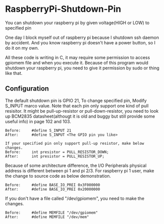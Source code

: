 # RaspberryPi-Shutdown-Pin
You can shutdown your raspberry pi by given voltage(HIGH or LOW) to specified pin

One day I block myself out of raspberry pi because I shutdown ssh daemon by accident.
And you know raspberry pi doesn't have a power button, so I do it on my own.

All these code is writing in C, it may require some permission to access gpiomem file and when you execute it.
Because of this program would shutdown your raspberry pi, you need to give it permission by sudo or thing like that.

## Configuration
The default shutdown pin is GPIO 21, To change specified pin, Modify S\_INPUT marco value.
Note that each pin only support one kind of pull resisitor.
It might be pull-up-resistor or pull-down-resistor, you need to look up BCM2835 datasheet(althougt it is old and buggy but still provide some useful info) in page 102 and 103.
```
Before:     #define S_INPUT 21
After:      #define S_INPUT <The GPIO pin you like>

If your specified pin only support pull-up resistor, make below changes.
Before:     int presistor = PULL_RESISTOR_DOWN;
After:      int presistor = PULL_RESISTOR_UP;
```

Because of some architecture difference, the I/O Peripherals physical address is different between pi 1 and pi 2/3.
For raspberry pi 1 user, make the change to source code as below demonstration.
```
Before:     #define BASE_IO_PREI 0x3F000000
After:      #define BASE_IO_PREI 0x20000000
```

If you don't have a file called "/dev/gpiomem", you need to make the changes.
```
Before:     #define MEMFILE "/dev/gpiomem"
After:      #define MEMFILE "/dev/mem"
```
